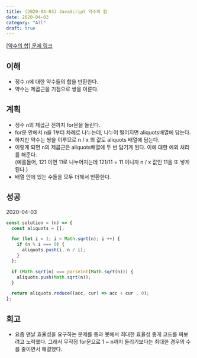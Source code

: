 ```yaml
---
title: (2020-04-03) JavaScript 약수의 합
date: 2020-04-03
category: "All"
draft: true
---
```


[[약수의 합] 문제 링크](https://programmers.co.kr/learn/courses/30/lessons/12928)

## 이해

- 정수 n에 대한 약수들의 합을 반환한다.
- 약수는 제곱근을 기점으로 쌍을 이룬다.

## 계획

- 정수 n의 제곱근 전까지 for문을 돌린다.
- for문 안에서 n을 1부터 차례로 나누는데, 나누어 떨어지면 aliquots배열에 담는다.
- 하지만 약수는 쌍을 이루므로 n / x 의 값도 aliquots 배열에 담는다.
- 이렇게 되면 n의 제곱근은 aliquots배열에 두 번 담기게 된다. 이에 대한 예외 처리를 해준다.  
  (예를들어, 121 이면 11로 나누어지는데 121/11 = 11 이니까 n / x 값인 11을 또 넣게 된다.)
- 배열 안에 있는 수들을 모두 더해서 반환한다.

## 성공

2020-04-03

```javascript
const solution = (n) => {
  const aliquots = [];

  for (let i = 1; i < Math.sqrt(n); i ++) {
    if (n % i === 0) {
      aliquots.push(i, n / i);
    }
  };

  if (Math.sqrt(n) === parseInt(Math.sqrt(n))) {
    aliquots.push(Math.sqrt(n));
  }

  return aliquots.reduce((acc, cur) => acc + cur , 0);
};
```

## 회고

- 요즘 맨날 효율성을 요구하는 문제를 통과 못해서 최대한 효율성 좋게 코드를 짜보려고 노력했다. 그래서 무작정 for문으로 1 ~ n까지 돌리기보다는 최대한 경우의 수를 줄이면서 해결했다.

